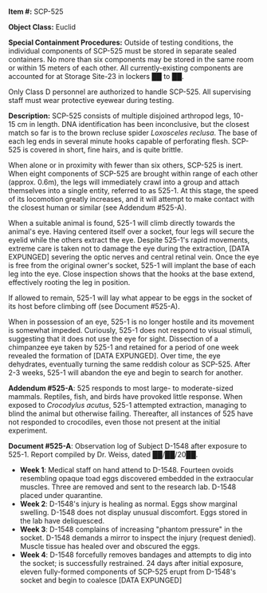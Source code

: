 **Item #:** SCP-525

**Object Class:** Euclid

**Special Containment Procedures:** Outside of testing conditions, the individual components of SCP-525 must be stored in separate sealed containers. No more than six components may be stored in the same room or within 15 meters of each other. All currently-existing components are accounted for at Storage Site-23 in lockers ██ to ██.

Only Class D personnel are authorized to handle SCP-525. All supervising staff must wear protective eyewear during testing.

**Description:** SCP-525 consists of multiple disjoined arthropod legs, 10-15 cm in length. DNA identification has been inconclusive, but the closest match so far is to the brown recluse spider _Loxosceles reclusa_. The base of each leg ends in several minute hooks capable of perforating flesh. SCP-525 is covered in short, fine hairs, and is quite brittle.

When alone or in proximity with fewer than six others, SCP-525 is inert. When eight components of SCP-525 are brought within range of each other (approx. 0.6m), the legs will immediately crawl into a group and attach themselves into a single entity, referred to as 525-1. At this stage, the speed of its locomotion greatly increases, and it will attempt to make contact with the closest human or similar (see Addendum #525-A).

When a suitable animal is found, 525-1 will climb directly towards the animal's eye. Having centered itself over a socket, four legs will secure the eyelid while the others extract the eye. Despite 525-1's rapid movements, extreme care is taken not to damage the eye during the extraction, \[DATA EXPUNGED\] severing the optic nerves and central retinal vein. Once the eye is free from the original owner's socket, 525-1 will implant the base of each leg into the eye. Close inspection shows that the hooks at the base extend, effectively rooting the leg in position.

If allowed to remain, 525-1 will lay what appear to be eggs in the socket of its host before climbing off (see Document #525-A).

When in possession of an eye, 525-1 is no longer hostile and its movement is somewhat impeded. Curiously, 525-1 does not respond to visual stimuli, suggesting that it does not use the eye for sight. Dissection of a chimpanzee eye taken by 525-1 and retained for a period of one week revealed the formation of \[DATA EXPUNGED\]. Over time, the eye dehydrates, eventually turning the same reddish colour as SCP-525. After 2-3 weeks, 525-1 will abandon the eye and begin to search for another.

**Addendum #525-A**: 525 responds to most large- to moderate-sized mammals. Reptiles, fish, and birds have provoked little response. When exposed to _Crocodylus acutus_, 525-1 attempted extraction, managing to blind the animal but otherwise failing. Thereafter, all instances of 525 have not responded to crocodiles, even those not present at the initial experiment.

**Document #525-A**: Observation log of Subject D-1548 after exposure to 525-1. Report compiled by Dr. Weiss, dated ██/██/20██.

*   **Week 1**: Medical staff on hand attend to D-1548. Fourteen ovoids resembling opaque toad eggs discovered embedded in the extraocular muscles. Three are removed and sent to the research lab. D-1548 placed under quarantine.
*   **Week 2**: D-1548's injury is healing as normal. Eggs show marginal swelling. D-1548 does not display unusual discomfort. Eggs stored in the lab have deliquesced.
*   **Week 3**: D-1548 complains of increasing "phantom pressure" in the socket. D-1548 demands a mirror to inspect the injury (request denied). Muscle tissue has healed over and obscured the eggs.
*   **Week 4**: D-1548 forcefully removes bandages and attempts to dig into the socket; is successfully restrained. 24 days after initial exposure, eleven fully-formed components of SCP-525 erupt from D-1548's socket and begin to coalesce \[DATA EXPUNGED\]